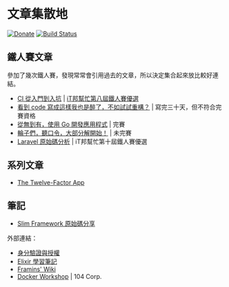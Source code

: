 # 文章集散地

[![Donate](https://img.shields.io/badge/Donate-PayPal-green.svg)](https://www.paypal.me/mileschou)
[![Build Status](https://travis-ci.com/MilesChou/articles.svg?branch=master)](https://travis-ci.com/MilesChou/articles)

## 鐵人賽文章

參加了幾次鐵人賽，發現常常會引用過去的文章，所以決定集合起來放比較好連結。

* [CI 從入門到入坑](/src/ironman-intro-of-ci/README.md) | [iT邦幫忙第八屆鐵人賽優選](https://ithelp.ithome.com.tw/ironman/winner-list)
* [看到 code 寫成這樣我也是醉了，不如試試重構？](/src/ironman-refactoring-30-days/README.md) | 寫完三十天，但不符合完賽資格
* [從無到有，使用 Go 開發應用程式](/src/ironman-start-golang-30-days/README.md) | 完賽
* [輪子們，聽口令，大部分解開始！](/src/ironman-decompose-wheels/README.md) | 未完賽
* [Laravel 原始碼分析](/src/ironman-analyze-laravel/README.md) | iT邦幫忙第十屆鐵人賽優選

## 系列文章

* [The Twelve-Factor App](/src/the-twelve-factor-app/README.md)

## 筆記

* [Slim Framework 原始碼分享](/src/analyze-slim-framework/README.md)

外部連結：

* [身分驗證與授權](https://mileschou.github.io/auth-notes/)
* [Elixir 學習筆記](https://mileschou.github.io/elixir-notes/)
* [Framins' Wiki](http://wiki.framins.com/)
* [Docker Workshop](https://104corp.github.io/docker-workshop/) | 104 Corp.
